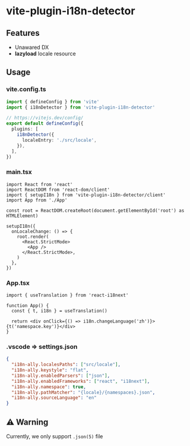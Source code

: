 # vite-plugin-i18n-detector

## Features

- Unawared DX
- **lazyload** locale resource

## Usage

### vite.config.ts
```ts
import { defineConfig } from 'vite'
import { i18nDetector } from 'vite-plugin-i18n-detector'

// https://vitejs.dev/config/
export default defineConfig({
  plugins: [
    i18nDetector({
      localeEntry: './src/locale',
    }),
  ],
})

```

### main.tsx

```tsx
import React from 'react'
import ReactDOM from 'react-dom/client'
import { setupI18n } from 'vite-plugin-i18n-detector/client'
import App from './App'

const root = ReactDOM.createRoot(document.getElementById('root') as HTMLElement)

setupI18n({
  onLocaleChange: () => {
    root.render(
      <React.StrictMode>
        <App />
      </React.StrictMode>,
    )
  },
})

```

### App.tsx

```tsx
import { useTranslation } from 'react-i18next'

function App() {
  const { t, i18n } = useTranslation()

  return <div onClick={() => i18n.changeLanguage('zh')}>{t('namespace.key')}</div>
}
```


### .vscode => settings.json
``` json
{
  "i18n-ally.localesPaths": ["src/locale"],
  "i18n-ally.keystyle": "flat",
  "i18n-ally.enabledParsers": ["json"],
  "i18n-ally.enabledFrameworks": ["react", "i18next"],
  "i18n-ally.namespace": true,
  "i18n-ally.pathMatcher": "{locale}/{namespaces}.json",
  "i18n-ally.sourceLanguage": "en"
}
```


## ⚠️ Warning

Currently, we only support `.json(5)` file
